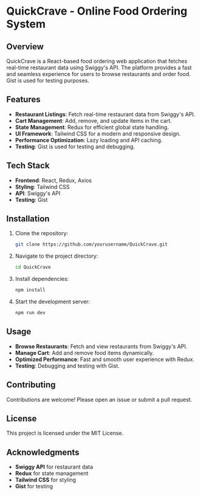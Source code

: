 # QuickCrave - Online Food Ordering System

## Overview
QuickCrave is a React-based food ordering web application that fetches real-time restaurant data using Swiggy's API. The platform provides a fast and seamless experience for users to browse restaurants and order food. Gist is used for testing purposes.

## Features
- **Restaurant Listings**: Fetch real-time restaurant data from Swiggy's API.
- **Cart Management**: Add, remove, and update items in the cart.
- **State Management**: Redux for efficient global state handling.
- **UI Framework**: Tailwind CSS for a modern and responsive design.
- **Performance Optimization**: Lazy loading and API caching.
- **Testing**: Gist is used for testing and debugging.

## Tech Stack
- **Frontend**: React, Redux, Axios
- **Styling**: Tailwind CSS
- **API**: Swiggy's API
- **Testing**: Gist

## Installation
1. Clone the repository:
   ```bash
   git clone https://github.com/yourusername/QuickCrave.git
   ```
2. Navigate to the project directory:
   ```bash
   cd QuickCrave
   ```
3. Install dependencies:
   ```bash
   npm install
   ```
4. Start the development server:
   ```bash
   npm run dev
   ```

## Usage
- **Browse Restaurants**: Fetch and view restaurants from Swiggy's API.
- **Manage Cart**: Add and remove food items dynamically.
- **Optimized Performance**: Fast and smooth user experience with Redux.
- **Testing**: Debugging and testing with Gist.

## Contributing
Contributions are welcome! Please open an issue or submit a pull request.

## License
This project is licensed under the MIT License.

## Acknowledgments
- **Swiggy API** for restaurant data
- **Redux** for state management
- **Tailwind CSS** for styling
- **Gist** for testing

